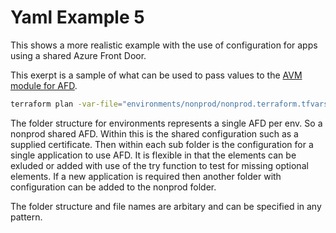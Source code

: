 # Yaml Example 5

This shows a more realistic example with the use of configuration for apps using a shared Azure Front Door.

This exerpt is a sample of what can be used to pass values to the [AVM module for AFD](https://github.com/Azure/terraform-azurerm-avm-res-cdn-profile).

``` bash
terraform plan -var-file="environments/nonprod/nonprod.terraform.tfvars"
```

The folder structure for environments represents a single AFD per env. So a nonprod shared AFD. Within this is the shared configuration such as a supplied certificate. Then within each sub folder is the configuration for a single application to use AFD. It is flexible in that the elements can be exluded or added with use of the try function to test for missing optional elements. If a new application is required then another folder with configuration can be added to the nonprod folder.

The folder structure and file names are arbitary and can be specified in any pattern.
